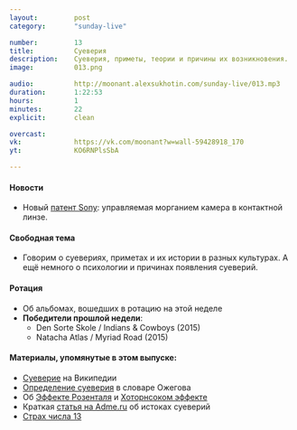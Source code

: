 ```yaml
---
layout:         post
category:       "sunday-live"

number:         13
title:          Суеверия
description:    Суеверия, приметы, теории и причины их возникновения.
image:          013.png

audio:          http://moonant.alexsukhotin.com/sunday-live/013.mp3
duration:       1:22:53
hours:          1
minutes:        22
explicit:		clean

overcast:       
vk:             https://vk.com/moonant?w=wall-59428918_170
yt:             KO6RNPlsSbA

---
```


#### Новости
- Новый [патент Sony](http://1.usa.gov/1T7NQ6H): управляемая морганием камера в контактной линзе.

#### Свободная тема
- Говорим о суевериях, приметах и их истории в разных культурах. А ещё немного о психологии и причинах появления суеверий.

#### Ротация
- Об альбомах, вошедших в ротацию на этой неделе
- **Победители прошлой недели**:
	- Den Sorte Skole / Indians & Cowboys (2015)
	- Natacha Atlas / Myriad Road (2015)

#### Материалы, упомянутые в этом выпуске:
- [Суеверие](https://ru.wikipedia.org/wiki/Суеверие) на Википедии
- [Определение суеверия](http://ozhegov.textologia.ru/definit/sueverie/?q=742&n=205733) в словаре Ожегова
- Об [Эффекте Розенталя](https://ru.wikipedia.org/wiki/Эффект_Розенталя) и [Хоторнсоком эффекте](https://ru.wikipedia.org/wiki/Хоторнский_эффект)
- Краткая [статья на Adme.ru](www.adme.ru/svoboda-psihologiya/istoki-sueverij-403855/) об истоках суеверий
- [Страх числа 13](https://ru.wikipedia.org/wiki/Трискайдекафобия)
